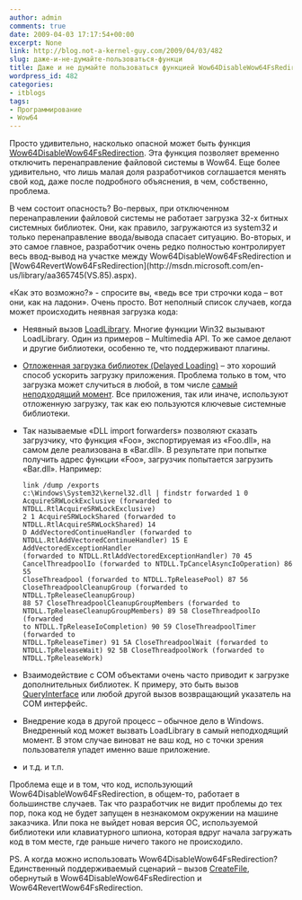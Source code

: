 ```yaml
---
author: admin
comments: true
date: 2009-04-03 17:17:54+00:00
excerpt: None
link: http://blog.not-a-kernel-guy.com/2009/04/03/482
slug: даже-и-не-думайте-пользоваться-функци
title: Даже и не думайте пользоваться функцией Wow64DisableWow64FsRedirection!
wordpress_id: 482
categories:
- itblogs
tags:
- Программирование
- Wow64
---
```


Просто удивительно, насколько опасной может быть функция [Wow64DisableWow64FsRedirection](http://msdn.microsoft.com/en-us/library/aa365743(VS.85).aspx). Эта функция позволяет временно отключить перенаправление файловой системы в Wow64. Еще более удивительно, что лишь малая доля разработчиков соглашается менять свой код, даже после подробного объяснения, в чем, собственно, проблема.

<!-- more -->В чем состоит опасность? Во-первых, при отключенном перенаправлении файловой системы не работает загрузка 32-х битных системных библиотек. Они, как правило, загружаются из system32 и только перенаправление ввода/вывода спасает ситуацию. Во-вторых, и это самое главное, разработчик очень редко полностью контролирует весь ввод-вывод на участке между Wow64DisableWow64FsRedirection и [Wow64RevertWow64FsRedirection](http://msdn.microsoft.com/en-us/library/aa365745(VS.85).aspx). 

«Как это возможно?» - спросите вы, «ведь все три строчки кода – вот они, как на ладони». Очень просто. Вот неполный список случаев, когда может происходить неявная загрузка кода:




	
  * Неявный вызов [LoadLibrary](http://msdn.microsoft.com/en-us/library/ms684175(VS.85).aspx). Многие функции Win32 вызывают LoadLibrary. Один из примеров – Multimedia API. То же самое делают и другие библиотеки, особенно те, что поддерживают плагины.


	
  * [Отложенная загрузка библиотек (Delayed Loading)](http://msdn.microsoft.com/en-us/library/151kt790.aspx) – это хороший способ ускорить загрузку приложения. Проблема только в том, что загрузка может случиться в любой, в том числе [самый неподходящий момент](http://blog.not-a-kernel-guy.com/2008/03/30/301). Все приложения, так или иначе, используют отложенную загрузку, так как ею пользуются ключевые системные библиотеки.


	
  * Так называемые «DLL import forwarders» позволяют сказать загрузчику, что функция «Foo», экспортируемая из «Foo.dll», на самом деле реализована в «Bar.dll». В результате при попытке получить адрес функции «Foo», загрузчик попытается загрузить «Bar.dll». Например:


    
    <code class="no-highlight">link /dump /exports c:\Windows\System32\kernel32.dll | findstr forwarded
              1    0          AcquireSRWLockExclusive (forwarded to NTDLL.RtlAcquireSRWLockExclusive)
              2    1          AcquireSRWLockShared (forwarded to NTDLL.RtlAcquireSRWLockShared)
             14    D          AddVectoredContinueHandler (forwarded to NTDLL.RtlAddVectoredContinueHandler)
             15    E          AddVectoredExceptionHandler (forwarded to NTDLL.RtlAddVectoredExceptionHandler)
             70   45          CancelThreadpoolIo (forwarded to NTDLL.TpCancelAsyncIoOperation)
             86   55          CloseThreadpool (forwarded to NTDLL.TpReleasePool)
             87   56          CloseThreadpoolCleanupGroup (forwarded to NTDLL.TpReleaseCleanupGroup)
             88   57          CloseThreadpoolCleanupGroupMembers (forwarded to NTDLL.TpReleaseCleanupGroupMembers)
             89   58          CloseThreadpoolIo (forwarded to NTDLL.TpReleaseIoCompletion)
             90   59          CloseThreadpoolTimer (forwarded to NTDLL.TpReleaseTimer)
             91   5A          CloseThreadpoolWait (forwarded to NTDLL.TpReleaseWait)
             92   5B          CloseThreadpoolWork (forwarded to NTDLL.TpReleaseWork)
    </code>





	
  * Взаимодействие с COM объектами очень часто приводит к загрузке дополнительных библиотек. К примеру, это быть вызов [QueryInterface](http://msdn.microsoft.com/en-us/library/ms682521(VS.85).aspx) или любой другой вызов возвращающий указатель на COM интерфейс.


	
  * Внедрение кода в другой процесс – обычное дело в Windows. Внедренный код может вызвать LoadLibrary в самый неподходящий момент. В этом случае виноват не ваш код, но с точки зрения пользователя упадет именно ваше приложение.


	
  * и т.д. и т.п.





Проблема еще и в том, что код, использующий Wow64DisableWow64FsRedirection, в общем-то, работает в большинстве случаев. Так что разработчик не видит проблемы до тех пор, пока код не будет запущен в незнакомом окружении на машине заказчика. Или пока не выйдет новая версия ОС, используемой библиотеки или клавиатурного шпиона, которая вдруг начала загружать код в том месте, где раньше ничего такого не происходило.

PS. А когда можно использовать Wow64DisableWow64FsRedirection? Единственный поддерживаемый сценарий – вызов [CreateFile](http://msdn.microsoft.com/en-us/library/aa363858(VS.85).aspx), обернутый в Wow64DisableWow64FsRedirection и Wow64RevertWow64FsRedirection.

